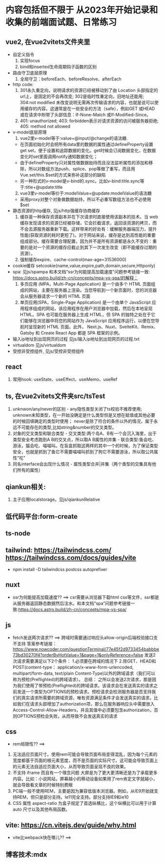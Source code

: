 # 内容包括但不限于 从2023年开始记录和收集的前端面试题、日常练习

## vue2, 在vue2vitets文件夹里
-  自定义指令
    1) 实现focus
    2) bind和inserted生命周期钩子函数的区别
-  路由守卫底层原理
    1) 全局守卫：beforeEach、beforeResolve、afterEach
-  http code: 
    1) 301永久重定向，说明请求的资源已经被移动到了由 Location 头部指定的url上，是固定的不会再改变; 
    302是临时性重定向，旧地址还能用; 
    304:not modified 未改变说明无需再次传输请求的内容，也就是说可以使用缓存的内容。这通常是在一些安全的方法（safe），例如GET 或HEAD 或在请求中附带了头部信息：If-None-Match 或If-Modified-Since。
    2) 401: unauthorized; 403: forbidden表示对请求资源的访问被服务器拒绝; 405: method not allowed
-  v-model底层原理
    1) vue2里v-model等于:value+@input/@change的语法糖.
   - 在页面初始化时会把所有data里的数据的属性通过defineProperty设置get set，便于设置和追踪数据的变化。get时候会订阅数据变化，在数据变化时set里面调用notify通知数据变化；
   - 由于defineProperty只对属性做数据劫持而且没法监听属性的添加和移除，所以对数组方法push、splice、pop等做了重写，而且用Vue.set/this.$set的方式来弥补这部分的缺陷
   - 另一种形式的v-model是v-bind的.sync。比如v-bind:title.sync等于:title+@update:title
    2) vue3里v-model等价于:modelValue+@update:modelValue的语法糖
   - 采用proxy对整个对象做数据劫持，所以不必重写数组方法也不必使用$set
-  静态资源的http缓存, 见js/http强缓存协商缓存
    1) 缓存是一种保存资源副本并在下次请求时直接使用该副本的技术。当 web 缓存发现请求的资源已经被存储，它会拦截请求，返回该资源的拷贝，而不会去源服务器重新下载。这样带来的好处有：缓解服务器端压力，提升性能(获取资源的耗时更短了)。对于网站来说，缓存是达到高性能的重要组成部分。缓存需要合理配置，因为并不是所有资源都是永久不变的：重要的是对一个资源的缓存应截止到其下一次发生改变（即不能缓存过期的资源）。
    2) 强制缓存expire、cache-control(max-age=31536000)
-  cookie缓存 setcookie(name,value,expire,path,domain,secure,Httponly)
-  spa: 见js/spampa 和本文档“ssr为何能提高加载速度”问题参考链接一致: https://docs.astro.build/zh-cn/concepts/mpa-vs-spa/的解释：
    1) 多页应用 (MPA，Multi-Page Application) 是一个由多个 HTML 页面组成的网站，主要在服务器上渲染。当您导航到一个新页面时，您的浏览器会从服务器请求一个新的 HTML 页面
    2) 单页应用(SPA，Single-Page Application) 是一个由单个 JavaScript 应用程序组成的网站，该应用程序在用户浏览器中加载，然后在本地呈现 HTML。SPA 也可能在服务器上生成 HTML，但 SPA 的独特之处在于它们能够在浏览器中将您的网站作为 JavaScript 应用程序运行，以便在您导航时呈现新的 HTML 页面。此外， Next.js、Nuxt、SvelteKit、Remix、Gatsby 和 Create React App 都是 SPA 框架的示例。
-  输入ip地址到出现网页的过程 见js/输入ip地址到出现网页的过程.txt
-  virtualdom 见js/virtualdom
-  受控非受控组件, 见js/受控非受控组件


## react
  1) 常用hook: useState、useEffect、useMemo、useRef


## ts, 在vue2vitets文件夹src/tsTest
  1) unknwon/any/never的区别
    - any隐性类型关闭了ts校验不推荐使用; unknown未知类型，在一开始没确定是什么类型但是又想在赋值或其他必要的时候回填确定的类型时使用；
      never是除了符合的条件以外的情况，属于永远不可能存在的类型,比如string&number的交叉类型。
  2) 对象的交叉类型和联合类型
    - 交叉类型:两个岛A、B有一个会沉入海里，出于类型安全考虑跑到A B的交叉点，所以取A B属性的并集
    - 联合类型:鱼会吃、游泳，猫会吃、喵喵叫。在盲盒抓取这两样的其中一个的时候，为了保证类型安全，也就是抓到了鱼它不需要喵喵叫抓到了狗它不需要游泳，所以取公共属性"吃"
  3) 同名interface会出现什么情况
    - 属性类型合并|并集（两个类型的交集具有他们所有的属性）

## qiankun相关:
  1) 主子应用localstorage。见js/qiankunRelative

## 低代码平台:form-create

## ts-node

## tailwind: https://tailwindcss.com/ https://tailwindcss.com/docs/guides/vite
  - npm install -D tailwindcss postcss autoprefixer


## nuxt
  - ssr为何能提高加载速度?? ==> csr需要从浏览器下载html css等文件，ssr都是从服务器返回静态数据然后注水。和本文档“spa”问题参考链接一致:https://docs.astro.build/zh-cn/concepts/mpa-vs-spa/


## js
  - fetch发送两次请求?? ==> 跨域时需要通过响应头allow-origin后端校验接口支不支持
  答案参考链接：https://www.nowcoder.com/questionTerminal/77e45f2d9733454babbbe73bd30270f4?orderByHotValue=1&page=1&onlyReference=false
  发送2次请求需要满足以下2个条件：
  1.必须要在跨域的情况下
  2.除GET、HEAD和POST(content-type： application/x-www-form-urlencoded, multipart/form-data, text/plain Content-Type)以外的跨域请求（我们可以称为预检(Preflighted)的跨域请求）。
  总结：
  之所以会发送2次请求，那是因为我们使用了带预检(Preflighted)的跨域请求。该请求会在发送真实的请求之前发送一个类型为OPTIONS的预检请求。预检请求会检测服务器是否支持我们的真实请求所需要的跨域资源，唯有资源满足条件才会发送真实的请求。比如我们在请求头部增加了authorization项，那么在服务器响应头中需要放入Access-Control-Allow-Headers，并且其值中必须要包含authorization，否则OPTIONS预检会失败，从而导致不会发送真实的请求
## css 
  - rem局限性?? ==> 
   1) 无法适应页面尺寸。使用rem可能会导致页面布局变得混乱，因为每个元素的宽度都基于页面的根元素宽度，而不是页面的实际尺寸。这可能会导致页面上的元素无法自适应页面大小，从而导致页面呈现不良的效果。
   2) 不支持 iframe 而且有一个理念问题 大屏是为了更大更清晰还是为了承载更多内容。比如：小说网站，屏幕越小的移动设备如果用了rem肯定文字就越小，就会导致看文章的时候特别费眼
   3) PC端一般不使用REM，主要是因为兼容低版本浏览器。例如，从IE9开始就支持REM，但只是部分支持。Ie11完全支持。部分支持IE9和ie10
   4) CSS 属性 aspect-ratio 为盒子规定了首选纵横比，这个纵横比可以用于计算 auto 尺寸以及其他布局函数。

## vite: https://cn.vitejs.dev/guide/why.html
  - vite比webpack快在哪儿?? ==>

## 博客技术:mdx